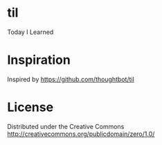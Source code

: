 # til
Today I Learned

# Inspiration
Inspired by https://github.com/thoughtbot/til

# License
Distributed under the  Creative Commons http://creativecommons.org/publicdomain/zero/1.0/
